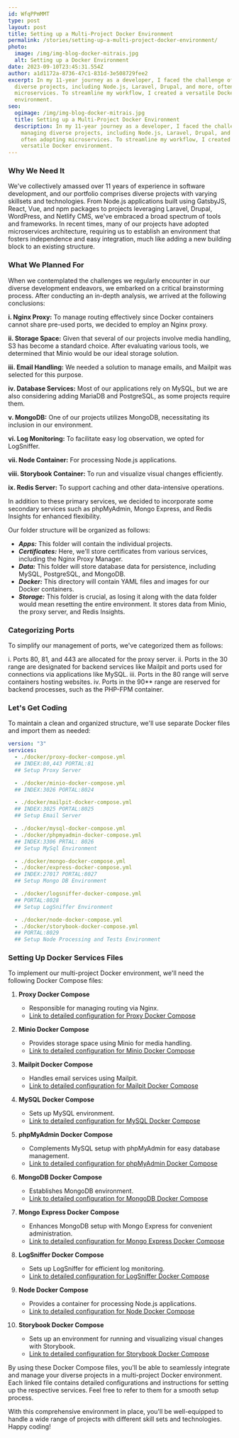 ```yaml
---
id: WfqPPmMMT
type: post
layout: post
title: Setting up a Multi-Project Docker Environment
permalink: /stories/setting-up-a-multi-project-docker-environment/
photo:
  image: /img/img-blog-docker-mitrais.jpg
  alt: Setting up a Docker Environment
date: 2023-09-10T23:45:31.554Z
author: a1d1172a-8736-47c1-831d-3e508729fee2
excerpt: In my 11-year journey as a developer, I faced the challenge of managing
  diverse projects, including Node.js, Laravel, Drupal, and more, often adopting
  microservices. To streamline my workflow, I created a versatile Docker
  environment.
seo:
  ogimage: /img/img-blog-docker-mitrais.jpg
  title: Setting up a Multi-Project Docker Environment
  description: In my 11-year journey as a developer, I faced the challenge of
    managing diverse projects, including Node.js, Laravel, Drupal, and more,
    often adopting microservices. To streamline my workflow, I created a
    versatile Docker environment.
---
```

### Why We Need It

We've collectively amassed over 11 years of experience in software development, and our portfolio comprises diverse projects with varying skillsets and technologies. From Node.js applications built using GatsbyJS, React, Vue, and npm packages to projects leveraging Laravel, Drupal, WordPress, and Netlify CMS, we've embraced a broad spectrum of tools and frameworks. In recent times, many of our projects have adopted microservices architecture, requiring us to establish an environment that fosters independence and easy integration, much like adding a new building block to an existing structure.

### What We Planned For

When we contemplated the challenges we regularly encounter in our diverse development endeavors, we embarked on a critical brainstorming process. After conducting an in-depth analysis, we arrived at the following conclusions:

**i. Nginx Proxy:** To manage routing effectively since Docker containers cannot share pre-used ports, we decided to employ an Nginx proxy.

**ii. Storage Space:** Given that several of our projects involve media handling, S3 has become a standard choice. After evaluating various tools, we determined that Minio would be our ideal storage solution.

**iii. Email Handling:** We needed a solution to manage emails, and Mailpit was selected for this purpose.

**iv. Database Services:** Most of our applications rely on MySQL, but we are also considering adding MariaDB and PostgreSQL, as some projects require them.

**v. MongoDB:** One of our projects utilizes MongoDB, necessitating its inclusion in our environment.

**vi. Log Monitoring:** To facilitate easy log observation, we opted for LogSniffer.

**vii. Node Container:** For processing Node.js applications.

**viii. Storybook Container:** To run and visualize visual changes efficiently.

**ix. Redis Server:** To support caching and other data-intensive operations.

In addition to these primary services, we decided to incorporate some secondary services such as phpMyAdmin, Mongo Express, and Redis Insights for enhanced flexibility.

Our folder structure will be organized as follows:

* ***Apps:*** This folder will contain the individual projects.
* ***Certificates:*** Here, we'll store certificates from various services, including the Nginx Proxy Manager.
* ***Data:*** This folder will store database data for persistence, including MySQL, PostgreSQL, and MongoDB.
* ***Docker:*** This directory will contain YAML files and images for our Docker containers.
* ***Storage:*** This folder is crucial, as losing it along with the data folder would mean resetting the entire environment. It stores data from Minio, the proxy server, and Redis Insights.

### Categorizing Ports

To simplify our management of ports, we've categorized them as follows:

i. Ports 80, 81, and 443 are allocated for the proxy server.
ii. Ports in the 30 range are designated for backend services like Mailpit and ports used for connections via applications like MySQL.
iii. Ports in the 80 range will serve containers hosting websites.
iv. Ports in the 90\*\* range are reserved for backend processes, such as the PHP-FPM container.

### Let's Get Coding

To maintain a clean and organized structure, we'll use separate Docker files and import them as needed:

```yaml
version: "3"
services:
  - ./docker/proxy-docker-compose.yml
  ## INDEX:80,443 PORTAL:81 
  ## Setup Proxy Server

  - ./docker/minio-docker-compose.yml
  ## INDEX:3026 PORTAL:8024 

  - ./docker/mailpit-docker-compose.yml
  ## INDEX:3025 PORTAL:8025 
  ## Setup Email Server

  - ./docker/mysql-docker-compose.yml
  - ./docker/phpmyadmin-docker-compose.yml
  ## INDEX:3306 PRTAL: 8026
  ## Setup MySql Environment

  - ./docker/mongo-docker-compose.yml
  - ./docker/express-docker-compose.yml
  ## INDEX:27017 PORTAL:8027 
  ## Setup Mongo DB Environment

  - ./docker/logsniffer-docker-compose.yml
  ## PORTAL:8028 
  ## Setup LogSniffer Environment

  - ./docker/node-docker-compose.yml
  - ./docker/storybook-docker-compose.yml
  ## PORTAL:8029 
  ## Setup Node Processing and Tests Environment

```

### Setting Up Docker Services Files

To implement our multi-project Docker environment, we'll need the following Docker Compose files:

1. **Proxy Docker Compose**

   * Responsible for managing routing via Nginx.
   * [Link to detailed configuration for Proxy Docker Compose](proxy-docker-compose.yml)
2. **Minio Docker Compose**

   * Provides storage space using Minio for media handling.
   * [Link to detailed configuration for Minio Docker Compose](minio-docker-compose.yml)
3. **Mailpit Docker Compose**

   * Handles email services using Mailpit.
   * [Link to detailed configuration for Mailpit Docker Compose](mailpit-docker-compose.yml)
4. **MySQL Docker Compose**

   * Sets up MySQL environment.
   * [Link to detailed configuration for MySQL Docker Compose](mysql-docker-compose.yml)
5. **phpMyAdmin Docker Compose**

   * Complements MySQL setup with phpMyAdmin for easy database management.
   * [Link to detailed configuration for phpMyAdmin Docker Compose](phpmyadmin-docker-compose.yml)
6. **MongoDB Docker Compose**

   * Establishes MongoDB environment.
   * [Link to detailed configuration for MongoDB Docker Compose](mongo-docker-compose.yml)
7. **Mongo Express Docker Compose**

   * Enhances MongoDB setup with Mongo Express for convenient administration.
   * [Link to detailed configuration for Mongo Express Docker Compose](express-docker-compose.yml)
8. **LogSniffer Docker Compose**

   * Sets up LogSniffer for efficient log monitoring.
   * [Link to detailed configuration for LogSniffer Docker Compose](logsniffer-docker-compose.yml)
9. **Node Docker Compose**

   * Provides a container for processing Node.js applications.
   * [Link to detailed configuration for Node Docker Compose](node-docker-compose.yml)
10. **Storybook Docker Compose**

    * Sets up an environment for running and visualizing visual changes with Storybook.
    * [Link to detailed configuration for Storybook Docker Compose](storybook-docker-compose.yml)

By using these Docker Compose files, you'll be able to seamlessly integrate and manage your diverse projects in a multi-project Docker environment. Each linked file contains detailed configurations and instructions for setting up the respective services. Feel free to refer to them for a smooth setup process.

With this comprehensive environment in place, you'll be well-equipped to handle a wide range of projects with different skill sets and technologies. Happy coding!
